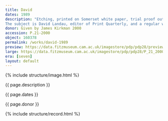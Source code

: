 ```yaml
---
title: David
dates: 1989
description: "Etching, printed on Somerset white paper, trial proof outside the published edition of.
The subject is David Landau, editor of Print Quarterly, and a regular weekly sitter for Auerbach."
donor: Given by James Kirkman 2000
accession: P.21-2000
object: 160378
permalink: /works/david-1989
preview: https://data.fitzmuseum.cam.ac.uk/imagestore/pdp/pdp28/preview_P_21_2000.jpg
large: https://data.fitzmuseum.cam.ac.uk/imagestore/pdp/pdp28/P_21_2000.jpg
era: [seven]
layout: default
---
```

{% include structure/image.html %}

{{ page.description }}

{{ page.dates }}

{{ page.donor }}

{% include structure/record.html %}
